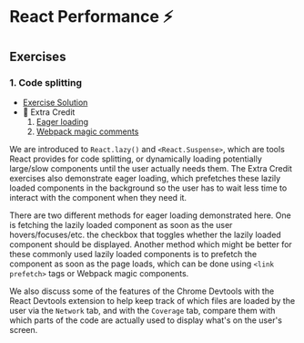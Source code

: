 # React Performance ⚡

## Exercises

### 1. Code splitting

- [Exercise Solution](exercises/01.js)
- 💯 Extra Credit
  1. [Eager loading](exercises/01.extra-1.js)
  2. [Webpack magic comments](exercises/01.extra-2.js)

We are introduced to `React.lazy()` and `<React.Suspense>`, which are tools React provides for code splitting, or dynamically loading potentially large/slow components until the user actually needs them. The Extra Credit exercises also demonstrate eager loading, which prefetches these lazily loaded components in the background so the user has to wait less time to interact with the component when they need it.

There are two different methods for eager loading demonstrated here. One is fetching the lazily loaded component as soon as the user hovers/focuses/etc. the checkbox that toggles whether the lazily loaded component should be displayed. Another method which might be better for these commonly used lazily loaded components is to prefetch the component as soon as the page loads, which can be done using `<link prefetch>` tags or Webpack magic components.

We also discuss some of the features of the Chrome Devtools with the React Devtools extension to help keep track of which files are loaded by the user via the `Network` tab, and with the `Coverage` tab, compare them with which parts of the code are actually used to display what's on the user's screen.
